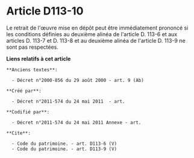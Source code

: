 # Article D113-10

Le retrait de l'œuvre mise en dépôt peut être immédiatement prononcé si les conditions définies au deuxième alinéa de
l'article D. 113-6 et aux articles D. 113-7 et D. 113-8 et au deuxième alinéa de l'article D. 113-9 ne sont pas respectées.

**Liens relatifs à cet article**

	**Anciens textes**:

	  - Décret n°2000-856 du 29 août 2000 - art. 9 (Ab)

	**Créé par**:

	  - Décret n°2011-574 du 24 mai 2011  - art.

	**Codifié par**:

	  - Décret n°2011-574 du 24 mai 2011 Annexe - art.

	**Cite**:

	  - Code du patrimoine. - art. D113-6 (V)
	  - Code du patrimoine. - art. D113-9 (V)
